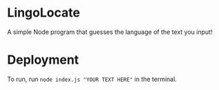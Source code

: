 # LingoLocate
A simple Node program that guesses the language of the text you input!

# Deployment
To run, run `node index.js "YOUR TEXT HERE"` in the terminal.
